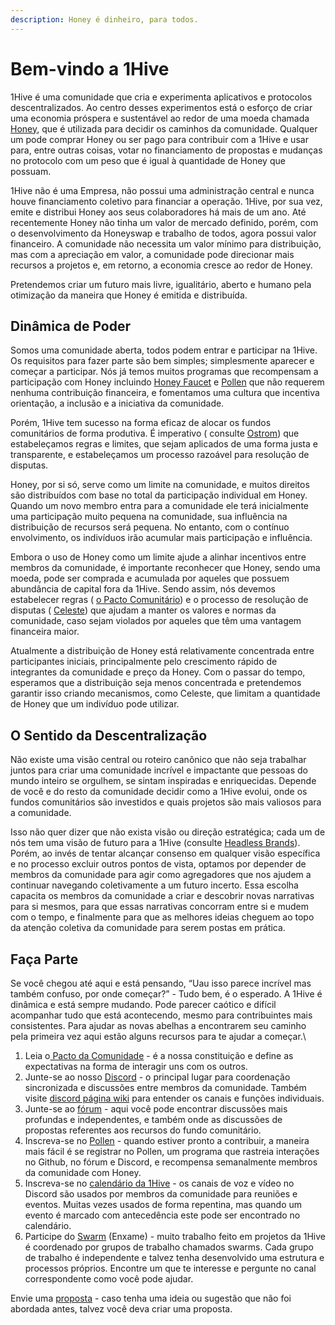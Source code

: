 ```yaml
---
description: Honey é dinheiro, para todos.
---
```


# Bem-vindo a 1Hive

1Hive é uma comunidade que cria e experimenta aplicativos e protocolos descentralizados. Ao centro desses experimentos está o esforço de criar uma economia próspera e sustentável ao redor de uma moeda chamada [Honey](https://1hive.gitbook.io/1hive/projects/honey), que é utilizada para decidir os caminhos da comunidade. Qualquer um pode comprar Honey ou ser pago para contribuir com a 1Hive e usar para, entre outras coisas, votar no financiamento de propostas e mudanças no protocolo com um peso que é igual à quantidade de Honey que possuam.

1Hive não é uma Empresa, não possui uma administração central e nunca houve financiamento coletivo para financiar a operação. 1Hive, por sua vez, emite e distribui Honey aos seus colaboradores há mais de um ano. Até recentemente Honey não tinha um valor de mercado definido, porém, com o desenvolvimento da Honeyswap e trabalho de todos, agora possui valor financeiro. A comunidade não necessita um valor mínimo para distribuição, mas com a apreciação em valor, a comunidade pode direcionar mais recursos a projetos e, em retorno, a economia cresce ao redor de Honey.&#x20;

Pretendemos criar um futuro mais livre, igualitário, aberto e humano pela otimização da maneira que Honey é emitida e distribuída‌.

## Dinâmica de Poder

Somos uma comunidade aberta, todos podem entrar e participar na 1Hive. Os requisitos para fazer parte são bem simples; simplesmente aparecer e começar a participar. Nós já temos muitos programas que recompensam a participação com Honey incluindo [Honey Faucet](https://faucet.1hive.org) e [Pollen](https://pollen.co/uk) que não requerem nenhuma contribuição financeira, e fomentamos uma cultura que incentiva orientação, a inclusão e a iniciativa da comunidade.&#x20;

Porém, 1Hive tem sucesso na forma eficaz de alocar os fundos comunitários de forma produtiva. É imperativo ( consulte [Ostrom](https://en.wikipedia.org/wiki/Elinor\_Ostrom)) que estabeleçamos regras e limites, que sejam aplicados de uma forma justa e transparente, e estabeleçamos um processo razoável para resolução de disputas.

Honey, por si só, serve como um limite na comunidade, e muitos direitos são distribuídos com base no total da participação individual em Honey. Quando um novo membro entra para a comunidade ele terá inicialmente uma participação muito pequena na comunidade, sua influência na distribuição de recursos será pequena. No entanto, com o contínuo envolvimento, os indivíduos irão acumular mais participação e influência. &#x20;

Embora o uso de Honey como um limite ajude a alinhar incentivos entre membros da comunidade, é importante reconhecer que Honey, sendo uma moeda, pode ser comprada e acumulada por aqueles que possuem abundância de capital fora da 1Hive. Sendo assim, nós devemos estabelecer regras ( [o Pacto Comunitário](https://1hive.gitbook.io/1hive/community-covenant)) e o processo de resolução de disputas ( [Celeste](https://1hive.gitbook.io/1hive/community/swarms/celeste)) que ajudam a manter os valores e normas da comunidade, caso sejam violados por aqueles que têm uma vantagem financeira maior.

Atualmente a distribuição de Honey está relativamente concentrada entre participantes iniciais, principalmente pelo crescimento rápido de integrantes da comunidade e preço da Honey. Com o passar do tempo, esperamos que a distribuição seja menos concentrada e pretendemos garantir isso criando mecanismos, como Celeste, que limitam a quantidade de Honey que um indivíduo pode utilizar.&#x20;

## O Sentido da Descentralização

Não existe uma visão central ou roteiro canônico que não seja trabalhar juntos para criar uma comunidade incrível e impactante que pessoas do mundo inteiro se orgulhem, se sintam inspiradas e enriquecidas. Depende de você e do resto da comunidade decidir como a 1Hive evolui, onde os fundos comunitários são investidos e quais projetos são mais valiosos para a comunidade.&#x20;

Isso não quer dizer que não exista visão ou direção estratégica; cada um de nós tem uma visão de futuro para a 1Hive (consulte [Headless Brands](https://otherinter.net/web3/headless-brands/)). Porém, ao invés de tentar alcançar consenso em qualquer visão específica e no processo excluir outros pontos de vista, optamos por depender de membros da comunidade para agir como agregadores que nos ajudem a continuar navegando coletivamente a um futuro incerto. Essa escolha capacita os membros da comunidade a criar e descobrir novas narrativas para si mesmos, para que essas narrativas concorram entre si e mudem com o tempo, e finalmente para que as melhores ideias cheguem ao topo da atenção coletiva da comunidade para serem postas em prática.  &#x20;

## Faça Parte

Se você chegou até aqui e está pensando, “Uau isso parece incrível mas também confuso, por onde começar?” - Tudo bem, é o esperado. A 1Hive é dinâmica e está sempre mudando. Pode parecer caótico e difícil acompanhar tudo que está acontecendo, mesmo para contribuintes mais consistentes. Para ajudar as novas abelhas a encontrarem seu caminho pela primeira vez aqui estão alguns recursos para te ajudar a começar.\


1. Leia o[ Pacto da Comunidade](https://wiki.1hive.org/v/portugues/community-covenant) - é a nossa constituição e define as expectativas na forma de interagir uns com os outros.
2. Junte-se ao nosso [Discord](https://discord.com/invite/qPa4h5w) - o principal lugar para coordenação sincronizada e discussões entre membros da comunidade. Também visite [discord página wiki](https://1hive.gitbook.io/1hive/getting-started/discord) para entender os canais e funções individuais.
3. Junte-se ao [fórum](https://forum.1hive.org) - aqui você pode encontrar discussões mais profundas e independentes, e também onde as discussões de propostas referentes aos recursos do fundo comunitário.
4. Inscreva-se no [Pollen](https://1hive.gitbook.io/1hive/getting-started/pollen) - quando estiver pronto a contribuir, a maneira mais fácil é se registrar no Pollen, um programa que rastreia interações no Github, no fórum e Discord, e recompensa semanalmente membros da comunidade com Honey.
5. Inscreva-se no [calendário da 1Hive](https://1hive.gitbook.io/1hive/getting-started/calendar) - os canais de voz e vídeo no Discord são usados por membros da comunidade para reuniões e eventos. Muitas vezes usados de forma repentina, mas quando um evento é marcado com antecedência este pode ser encontrado no calendário.&#x20;
6. Participe do [Swarm](https://1hive.gitbook.io/1hive/community/swarms) (Enxame) - muito trabalho feito em projetos da 1Hive é coordenado por grupos de trabalho chamados swarms. Cada grupo de trabalho é independente e talvez tenha desenvolvido uma estrutura e processos próprios. Encontre um que te interesse e pergunte no canal correspondente como você pode ajudar.


Envie uma [proposta](https://1hive.gitbook.io/1hive/projects/honey/participation) - caso tenha uma ideia ou sugestão que não foi abordada antes, talvez você deva criar uma proposta.
